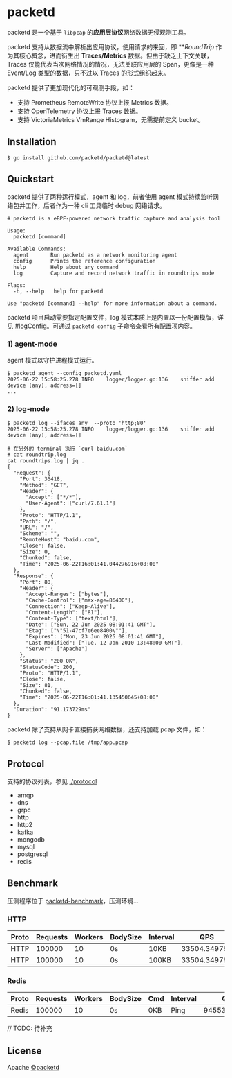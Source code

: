 # packetd

packetd 是一个基于 `libpcap` 的**应用层协议**网络数据无侵观测工具。

packetd 支持从数据流中解析出应用协议，使用请求的来回，即 ***RoundTrip* 作为其核心概念，进而衍生出 **Traces/Metrics** 数据。但由于缺乏上下文关联，Traces 仅能代表当次网络情况的情况，无法关联应用层的 Span，更像是一种 Event/Log 类型的数据，只不过以 Traces 的形式组织起来。

packetd 提供了更加现代化的可观测手段，如：
- 支持 Prometheus RemoteWrite 协议上报 Metrics 数据。
- 支持 OpenTelemetry 协议上报 Traces 数据。
- 支持 VictoriaMetrics VmRange Histogram，无需提前定义 bucket。

## Installation

```shell
$ go install github.com/packetd/packetd@latest
```

## Quickstart

packetd 提供了两种运行模式，agent 和 log，前者使用 agent 模式持续监听网络包并工作，后者作为一种 cli 工具临时 debug 网络请求。

```shell
# packetd is a eBPF-powered network traffic capture and analysis tool

Usage:
  packetd [command]

Available Commands:
  agent       Run packetd as a network monitoring agent
  config      Prints the reference configuration
  help        Help about any command
  log         Capture and record network traffic in roundtrips mode

Flags:
  -h, --help   help for packetd

Use "packetd [command] --help" for more information about a command.
```

packetd 项目启动需要指定配置文件，log 模式本质上是内置以一份配置模版，详见 [#logConfig](cmd/log.go)。可通过 `packetd config` 子命令查看所有配置项内容。

### 1) agent-mode

agent 模式以守护进程模式运行。

```shell
$ packetd agent --config packetd.yaml
2025-06-22 15:58:25.278 INFO    logger/logger.go:136    sniffer add device (any), address=[]
...
```

### 2) log-mode

```shell
$ packetd log --ifaces any  --proto 'http;80'
2025-06-22 15:58:25.278 INFO    logger/logger.go:136    sniffer add device (any), address=[]

# 在另外的 terminal 执行 `curl baidu.com`
# cat roundtrip.log
cat roundtrips.log | jq .
{
  "Request": {
    "Port": 36418,
    "Method": "GET",
    "Header": {
      "Accept": ["*/*"],
      "User-Agent": ["curl/7.61.1"]
    },
    "Proto": "HTTP/1.1",
    "Path": "/",
    "URL": "/",
    "Scheme": "",
    "RemoteHost": "baidu.com",
    "Close": false,
    "Size": 0,
    "Chunked": false,
    "Time": "2025-06-22T16:01:41.044276916+08:00"
  },
  "Response": {
    "Port": 80,
    "Header": {
      "Accept-Ranges": ["bytes"],
      "Cache-Control": ["max-age=86400"],
      "Connection": ["Keep-Alive"],
      "Content-Length": ["81"],
      "Content-Type": ["text/html"],
      "Date": ["Sun, 22 Jun 2025 08:01:41 GMT"],
      "Etag": ["\"51-47cf7e6ee8400\""],
      "Expires": ["Mon, 23 Jun 2025 08:01:41 GMT"],
      "Last-Modified": ["Tue, 12 Jan 2010 13:48:00 GMT"],
      "Server": ["Apache"]
    },
    "Status": "200 OK",
    "StatusCode": 200,
    "Proto": "HTTP/1.1",
    "Close": false,
    "Size": 81,
    "Chunked": false,
    "Time": "2025-06-22T16:01:41.135450645+08:00"
  },
  "Duration": "91.173729ms"
}
```

packetd 除了支持从网卡直接捕获网络数据，还支持加载 pcap 文件，如：

```shell
$ packetd log --pcap.file /tmp/app.pcap
```

## Protocol

支持的协议列表，参见 [./protocol](./protocol)

- amqp
- dns
- grpc
- http
- http2
- kafka
- mongodb
- mysql
- postgresql
- redis

## Benchmark

压测程序位于 [packetd-benchmark](https://github.com/packetd/packetd-benchmark)，压测环境...

### HTTP

| Proto | Requests | Workers | BodySize | Interval | QPS | bps |
| ----- | -------- | ------- |----------|----------| --- | --- |
| HTTP | 100000 | 10 | 0s     | 10KB     | 33504.349798  | 2618Mib |
| HTTP | 100000 | 10 | 0s     | 100KB    | 33504.349798 | 28.68Gib |

### Redis

| Proto | Requests | Workers | BodySize | Cmd   | Interval          | QPS          | bps |
|-------| -------- | ------- |----------|-------|-------------------|--------------| --- |
| Redis | 100000 | 10 | 0s     | 0KB   | Ping | 94553.401549 | 738.7Mib |


// TODO: 待补充

## License

Apache [©packetd](https://github.com/packetd/packetd/blob/master/LICENSE)

